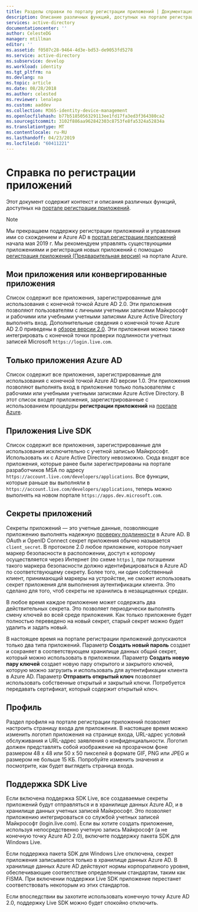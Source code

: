 ```yaml
---
title: Разделы справки по порталу регистрации приложений | Документация Майкрософт
description: Описание различных функций, доступных на портале регистрации приложений Майкрософт.
services: active-directory
documentationcenter: ''
author: CelesteDG
manager: mtillman
editor: ''
ms.assetid: f0507c28-9464-4d3e-bd53-de9053fd5278
ms.service: active-directory
ms.subservice: develop
ms.workload: identity
ms.tgt_pltfrm: na
ms.devlang: na
ms.topic: article
ms.date: 08/28/2018
ms.author: celested
ms.reviewer: lenalepa
ms.custom: aaddev
ms.collection: M365-identity-device-management
ms.openlocfilehash: b77b5185056329113ee1fd17fa3ed3f364380ca2
ms.sourcegitcommit: 3102f886aa962842303c8753fe8fa5324a52834a
ms.translationtype: MT
ms.contentlocale: ru-RU
ms.lasthandoff: 04/23/2019
ms.locfileid: "60411221"
---
```

# <a name="app-registration-reference"></a>Справка по регистрации приложений
Этот документ содержит контекст и описания различных функций, доступных на [портале регистрации приложений](https://apps.dev.microsoft.com/?referrer=https://azure.microsoft.com/).

> [!NOTE]
> Мы прекращаем поддержку регистрации приложений и управления ими со схождением и Azure AD в [портал регистрации приложений](https://apps.dev.microsoft.com/?referrer=https://azure.microsoft.com/) начала мая 2019 г. Мы рекомендуем управлять существующими приложениями и регистрация новых приложений с помощью [регистрация приложений (Предварительная версия)](https://aka.ms/appregistrations) на портале Azure.

## <a name="my-applications-or-converged-applications"></a>Мои приложения или конвергированные приложения
Список содержит все приложения, зарегистрированные для использования с конечной точкой Azure AD 2.0. Эти приложения позволяют пользователям с личными учетными записями Майкрософт и рабочими или учебными учетными записями Azure Active Directory выполнять вход. Дополнительные сведения о конечной точке Azure AD 2.0 приведены в [обзоре версии 2.0](active-directory-appmodel-v2-overview.md). Эти приложения можно также интегрировать с конечной точки проверки подлинности учетных записей Microsoft `https://login.live.com`.

## <a name="azure-ad-only-applications"></a>Только приложения Azure AD
Список содержит все приложения, зарегистрированные для использования с конечной точкой Azure AD версии 1.0. Эти приложения позволяют выполнять вход в приложение только пользователям с рабочими или учебными учетными записями Azure Active Directory. В этот список входят приложения, зарегистрированные с использованием процедуры **регистрации приложений** на [портале Azure](https://portal.azure.com).

## <a name="live-sdk-applications"></a>Приложения Live SDK
Список содержит все приложения, зарегистрированные для использования исключительно с учетной записью Майкрософт. Использовать их с Azure Active Directory невозможно. Сюда входят все приложения, которые ранее были зарегистрированы на портале разработчиков MSA по адресу `https://account.live.com/developers/applications`. Все функции, которые раньше вы выполняли в `https://account.live.com/developers/applications`, теперь можно выполнять на новом портале `https://apps.dev.microsoft.com`.

## <a name="application-secrets"></a>Секреты приложений
Секреты приложений — это учетные данные, позволяющие приложению выполнять надежную [проверку подлинности](https://tools.ietf.org/html/rfc6749#section-2.3) в Azure AD. В OAuth и OpenID Connect секрет приложения обычно называется `client_secret`. В протоколе 2.0 любое приложение, которое получает маркер безопасности в расположении, доступ к которому осуществляется через Интернет (по схеме `https` ), при погашении такого маркера безопасности должно идентифицироваться в Azure AD по соответствующему секрету. Более того, ни один собственный клиент, принимающий маркеры на устройстве, не сможет использовать секрет приложения для выполнения аутентификации клиента. Это сделано для того, чтоб секреты не хранились в незащищенных средах.

В любое время каждое приложение может содержать два действительных секрета. Это позволяет периодически выполнять смену ключей во всей среде приложения. Как только приложение будет полностью переведено на новый секрет, старый секрет можно будет удалить и задать новый.

В настоящее время на портале регистрации приложений допускаются только два типа приложений. Параметр **Создать новый пароль** создает и сохраняет в соответствующем хранилище данных общий секрет, который можно использовать в приложении. Параметр **Создать новую пару ключей** создает новую пару открытого и закрытого ключей, которую можно загрузить и использовать для аутентификации клиента в Azure AD. Параметр **Отправить открытый ключ** позволяет использовать собственные открытый и закрытый ключи.
Потребуется передавать сертификат, который содержит открытый ключ.

## <a name="profile"></a>Профиль
Раздел профиля на портале регистрации приложений позволяет настроить страницу входа для приложения. В настоящее время можно изменить логотип приложения на странице входа, URL-адрес условий обслуживания и URL-адрес заявления о конфиденциальности. Логотип должен представлять собой изображение на прозрачном фоне размером 48 x 48 или 50 x 50 пикселей в формате GIF, PNG или JPEG и размером не больше 15 КБ. Попробуйте изменить значения и посмотрите, как будет выглядеть страница входа.

## <a name="live-sdk-support"></a>Поддержка SDK Live
Если включена поддержка SDK Live, все создаваемые секреты приложений будут отправляться и в хранилище данных Azure AD, и в хранилище данных учетных записей Майкрософт. Это позволяет приложению интегрироваться со службой учетных записей Майкрософт (login.live.com). Если вы хотите создать приложение, используя непосредственно учетную запись Майкрософт (а не конечную точку Azure AD 2.0), включите поддержку пакета SDK для Windows Live.

Если поддержка пакета SDK для Windows Live отключена, секрет приложения записывается только в хранилище данных Azure AD. В хранилище данных Azure AD действуют нормы корпоративного уровня, обеспечивающие соответствие определенным стандартам, таким как FISMA. При включении поддержки Live SDK приложение перестанет соответствовать некоторым из этих стандартов.

Если впоследствии вы захотите использовать конечную точку Azure AD 2.0, поддержку Live SDK можно будет спокойно отключить.

